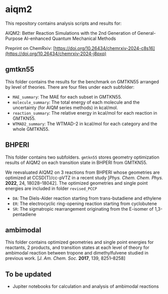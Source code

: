 # aiqm2
This repository contains analysis scripts and results for:

AIQM2: Better Reaction Simulations with the 2nd Generation of General-Purpose AI-enhanced Quantum Mechanical Methods

Preprint on ChemRxiv: [https://doi.org/10.26434/chemrxiv-2024-c8s16](https://doi.org/10.26434/chemrxiv-2024-j8pxp)

## gmtkn55
This folder contains the results for the benchmark on GMTKN55 arranged by level of theories. There are four files under each subfolder:

- `MAE_summary`: The MAE for each subset in GMTKN55.
- `molecule_summary`: The total energy of each molecule and the uncertainty (for AIQM series methods) in kcal/mol.
- `reaction_summary`: The relative energy in kcal/mol for each reaction in GMTKN55.
- `WTMAD2_summary`: The WTMAD-2 in kcal/mol for each category and the whole GMTKN55.

## BHPERI
This folder contains two subfolders. `gmtkn55` stores geometry optimization results of AIQM2 on each transition state in BHPERI from GMTKN55. 

We reevaluated AIQM2 on 3 reactions from BHPERI whose geometries are optimized at CCSD(T)/cc-pVTZ in a recent study [_Phys. Chem. Chem. Phys._ **2022**, 24, 18028–18042]. The optimized geometries and single point energies are included in folder `revised_PCCP`

- `DA`: The Diels-Alder reaction starting from trans-butadiene and ethylene
- `ER`: The electrocyclic ring-opening reaction starting from cyclobutene
- `SR`: The sigmatropic rearrangement originating from the E-isomer of 1,3-pentadiene

## ambimodal
This folder contains optimized geometries and single point energies for reactants, 2 products, and transition states at each level of theory for ambimodal reaction between 
tropone and dimethylfulvene studied in previous work. [_J. Am. Chem. Soc._ **2017**, 139, 8251–8258]

## To be updated

- Jupiter notebooks for calculation and analysis of ambimodal reactions

